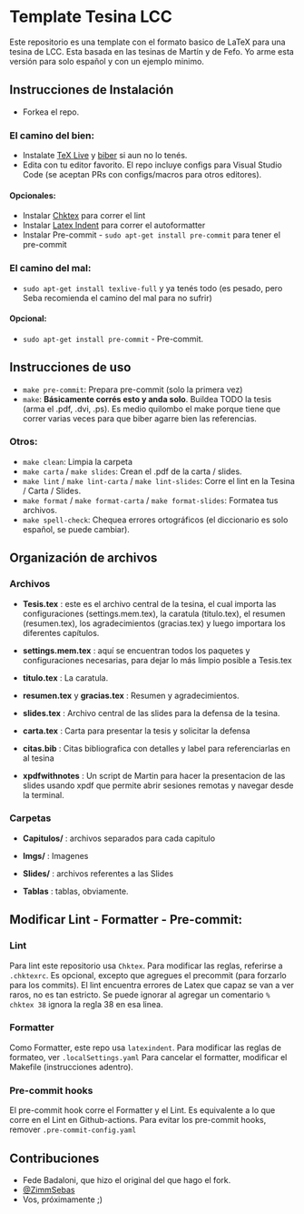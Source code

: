 # Template Tesina LCC

Este repositorio es una template con el formato basico de LaTeX para una tesina de LCC. Esta basada en las tesinas de Martín y de Fefo. Yo arme esta versión para solo español y con un ejemplo minimo.

## Instrucciones de Instalación

- Forkea el repo.

### El camino del bien:
- Instalate [TeX Live](http://tug.org/texlive/) y [biber](http://biblatex-biber.sourceforge.net/) si aun no lo tenés.
- Edita con tu editor favorito. El repo incluye configs para Visual Studio Code (se aceptan PRs con configs/macros para otros editores).

#### Opcionales:

- Instalar [Chktex](https://ctan.org/pkg/chktex?lang=en) para correr el lint
- Instalar [Latex Indent](https://github.com/cmhughes/latexindent.pl) para correr el autoformatter
- Instalar Pre-commit - `sudo apt-get install pre-commit` para tener el pre-commit

### El camino del mal: 
- `sudo apt-get install texlive-full` y ya tenés todo (es pesado, pero Seba recomienda el camino del mal para no sufrir)

#### Opcional:
- `sudo apt-get install pre-commit` - Pre-commit.

## Instrucciones de uso

- `make pre-commit`: Prepara pre-commit (solo la primera vez)
- `make`: **Básicamente corrés esto y anda solo**. Buildea TODO la tesis (arma el .pdf, .dvi, .ps). Es medio quilombo el make porque tiene que correr varias veces para que biber agarre bien las referencias.

### Otros:
- `make clean`: Limpia la carpeta
- `make carta` / `make slides`: Crean el .pdf de la carta / slides.
- `make lint` / `make lint-carta` / `make lint-slides`: Corre el lint en la Tesina / Carta / Slides.
- `make format` / `make format-carta` / `make format-slides`: Formatea tus archivos.
- `make spell-check`: Chequea errores ortográficos (el diccionario es solo español, se puede cambiar).

## Organización de archivos

### Archivos

- **Tesis.tex** : este es el archivo central de la tesina, el cual importa las configuraciones (settings.mem.tex), la caratula (titulo.tex), el resumen (resumen.tex), los agradecimientos (gracias.tex) y luego importara los diferentes capítulos.

- **settings.mem.tex** : aquí se encuentran todos los paquetes y configuraciones necesarias, para dejar lo más limpio posible a Tesis.tex

- **titulo.tex** : La caratula.

- **resumen.tex** y **gracias.tex** : Resumen y agradecimientos.

- **slides.tex** : Archivo central de las slides para la defensa de la tesina. 

- **carta.tex** : Carta para presentar la tesis y solicitar la defensa

- **citas.bib** : Citas bibliografica con detalles y label para referenciarlas en al tesina

- **xpdfwithnotes** : Un script de Martin para hacer la presentacion de las slides usando xpdf que permite abrir sesiones remotas y navegar desde la terminal.

### Carpetas

- **Capitulos/** : archivos separados para cada capitulo

- **Imgs/** : Imagenes

- **Slides/** : archivos referentes a las Slides

- **Tablas** : tablas, obviamente.

## Modificar Lint - Formatter - Pre-commit: 

### Lint 

Para lint este repositorio usa `Chktex`.
Para modificar las reglas, referirse a `.chktexrc`.
Es opcional, excepto que agregues el precommit (para forzarlo para los commits).
El lint encuentra errores de Latex que capaz se van a ver raros, no es tan estricto.
Se puede ignorar al agregar un comentario `% chktex 38` ignora la regla 38 en esa linea.

### Formatter

Como Formatter, este repo usa `latexindent`. 
Para modificar las reglas de formateo, ver `.localSettings.yaml`
Para cancelar el formatter, modificar el Makefile (instrucciones adentro).

### Pre-commit hooks

El pre-commit hook corre el Formatter y el Lint. 
Es equivalente a lo que corre en el Lint en Github-actions. 
Para evitar los pre-commit hooks, remover `.pre-commit-config.yaml`

## Contribuciones

- Fede Badaloni, que hizo el original del que hago el fork.
- [@ZimmSebas](https://github.com/ZimmSebas)
- Vos, próximamente ;)
